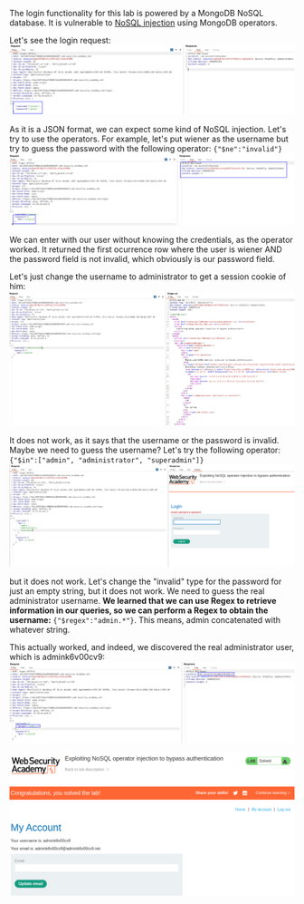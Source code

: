 The login functionality for this lab is powered by a MongoDB NoSQL database. It is vulnerable to [NoSQL injection](https://portswigger.net/web-security/nosql-injection) using MongoDB operators.

Let's see the login request:
![](imgs/nosql_operator_injection.png)

As it is a JSON format, we can expect some kind of NoSQL injection.
Let's try to use the operators. For example, let's put wiener as the username but try to guess the password with the following operator:
`{"$ne":"invalid"}`
![](imgs/nosql_operator_injection-1.png)

We can enter with our user without knowing the credentials, as the operator worked. It returned the first ocurrence row where the user is wiener AND the password field is not invalid, which obviously is our password field.

Let's just change the username to administrator to get a session cookie of him:
![](imgs/nosql_operator_injection-2.png)

It does not work, as it says that the username or the password is invalid. Maybe we need to guess the username? Let's try the following operator: 
`{"$in":["admin", "administrator", "superadmin"]}`
![](imgs/nosql_operator_injection-3.png)

but it does not work. Let's change the "invalid" type for the password for just an empty string, but it does not work. We need to guess the real administrator username. 
**We learned that we can use Regex to retrieve information in our queries, so we can perform a Regex to obtain the username:**
`{"$regex":"admin.*"}`. This means, admin concatenated with whatever string.

This actually worked, and indeed, we discovered the real administrator user, which is admink6v00cv9:
![](imgs/nosql_operator_injection-4.png)

![](imgs/nosql_operator_injection-5.png)

